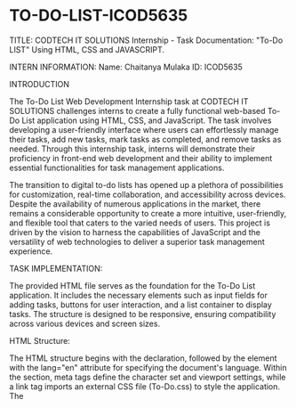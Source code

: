 # TO-DO-LIST-ICOD5635
TITLE: CODTECH IT SOLUTIONS Internship - Task Documentation: "To-Do LIST" Using HTML, CSS and JAVASCRIPT.

INTERN INFORMATION:
Name: Chaitanya Mulaka
ID: ICOD5635

INTRODUCTION

The To-Do List Web Development Internship task at CODTECH IT SOLUTIONS challenges interns to create a fully functional web-based To-Do List application using HTML, CSS, and JavaScript. The task involves developing a user-friendly interface where users can effortlessly manage their tasks, add new tasks, mark tasks as completed, and remove tasks as needed. Through this internship task, interns will demonstrate their proficiency in front-end web development and their ability to implement essential functionalities for task management applications. 

The transition to digital to-do lists has opened up a plethora of possibilities for customization, real-time collaboration, and accessibility across devices. Despite the availability of numerous applications in the market, there remains a considerable opportunity to create a more intuitive, user-friendly, and flexible tool that caters to the varied needs of users. This project is driven by the vision to harness the capabilities of JavaScript and the versatility of web technologies to deliver a superior task management experience.


TASK IMPLEMENTATION:

The provided HTML file serves as the foundation for the To-Do List application. It includes the necessary elements such as input fields for adding tasks, buttons for user interaction, and a list container to display tasks. The structure is designed to be responsive, ensuring compatibility across various devices and screen sizes.

HTML Structure:

The HTML structure begins with the <!DOCTYPE html> declaration, followed by the <html> element with the lang="en" attribute for specifying the document's language. Within the <head> section, meta tags define the character set and viewport settings, while a link tag imports an external CSS file (To-Do.css) to style the application. The <title> element sets the title of the web page.

CSS Styling: The CSS stylesheet (To-Do.css) applies styles to the HTML elements, ensuring a visually appealing and user-friendly interface. This includes font styles, color schemes, layout adjustments, and responsive design principles.


APPLICATION INTERFACE:

The application interface consists of a container (div.container) that encapsulates the entire To-Do List app. Within this container, the div.todo-app class represents the main To-Do List application. The heading (<h2>) displays the title "To-Do List" along with an optional icon. Below the heading, a row (div.row) contains an input field (<input>) for adding tasks and a button (<button>) to trigger the task addition process.

FUNCTIONALITY IMPLEMENTATION:

The JavaScript code embedded within <script> tags provides the core functionality of the To-Do List application. Key functions include AddTask(), which adds a new task to the list when the user clicks the "Add" button. This function validates the input field to ensure that the user enters a task before adding it to the list. Tasks are added dynamically as list items (<li>) within the <ul> element (list-container). Each task item includes a close button (represented by a small "x") appended as a <span> element.

EVENT HANDLING:

The listContainer element listens for click events, allowing users to mark tasks as completed or remove them from the list. When a user clicks on a task (<li> element), its completion status is toggled by adding or removing the checked class. Clicking on the close button (<span>) removes the corresponding task from the list. Both actions trigger the saveData() function, which stores the updated task list in the browser's local storage.

PERSISTANCE:

The To-Do List application leverages local storage to persist user data across sessions. The saveData() function stores the current state of the task list in the browser's local storage using the setItem() method. Conversely, the showTask() function retrieves the saved task data from local storage using the getItem() method and updates the list accordingly. This ensures that users can access their previously added tasks even after closing or refreshing the application.

USAGE:

Adding a Task: Users enter a task in the input field and click "Enter" to add it to the list.
Marking a Task as Completed: Users click on a task to toggle its "completed" status.
Removing a Task: Users click the "×" button on a task to remove it from the list.

CONCLUSION:

In conclusion, the To-Do List Web Development Internship task at CODTECH IT SOLUTIONS offers interns a valuable opportunity to apply their knowledge and skills in web development to create a practical and functional web-based application. Through the implementation of essential functionalities such as task management, user interface design, and data persistence, interns demonstrate their proficiency and competence in front-end web development technologies. This documentation highlights the key aspects of the task, including HTML structure, functionality implementation, event handling, and data management, showcasing the intern's ability to develop user-friendly and efficient web applications.

OUTPUT:
![Screenshot 2024-04-01 184947](https://github.com/Chey2266/TO-DO-LIST-ICOD5635/assets/153630592/21e842c2-e949-413b-8139-43e82f1022e0)

![Screenshot 2024-04-01 185111](https://github.com/Chey2266/TO-DO-LIST-ICOD5635/assets/153630592/de7f18a7-d4b2-4e18-bcab-6dee70032ebc)




